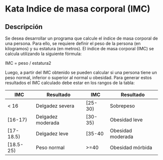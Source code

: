 # Kata Indice de masa corporal (IMC)

## Descripción

Se desea desarrollar un programa que calcule el índice de masa corporal de una persona. Para ello, se requiere definir el peso de la persona (en kilogramos) y su estatura (en metros). El índice de masa corporal (IMC) se calcula utilizando la siguiente fórmula:

IMC = peso / estatura2

Luego, a partir del IMC obtenido se pueden calcular si una persona tiene un peso normal, inferior o superior al normal u obesidad. Para generar estos resultados el IMC calculado debe estar en los rangos de la tabla:

| IMC    | Resultado | IMC  |  Resultado |
| ------------- | ------------- | -------- | ------- |
| < 16  | Delgadez severa | [25-30)  | Sobrepeso  |
| [16-17)  | Delgadez moderada |[30-35)| Obesidad leve  |
| [17-18.5)  | Delgadez leve |[35-40| Obesidad moderada  |
| [18.5-25)  | Peso normal |>=40| Obesidad mórbida  |
